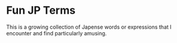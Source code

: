 # Fun JP Terms

This is a growing collection of Japense words or expressions that I encounter and find
particularly amusing.
